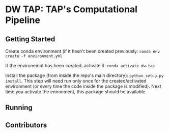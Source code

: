 # DW TAP: TAP's Computational Pipeline

## Getting Started

Create conda environment (if it hasn't been created previously: `conda env create -f environment.yml`

If the environemnt has been created, activate it: `conda activate dw-tap`

Install the package (from inside the repo's main directory): `python setup.py install`. This step will need run only once for the created/activated environment (or every time the code inside the package is modified). Next time you activate the enironment, this package should be available.

## Running

## Contributors

